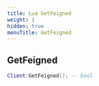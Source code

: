 ```yaml
---
title: Lua GetFeigned
weight: 1
hidden: true
menuTitle: GetFeigned
---
```

## GetFeigned
```lua
Client:GetFeigned(); -- bool
```